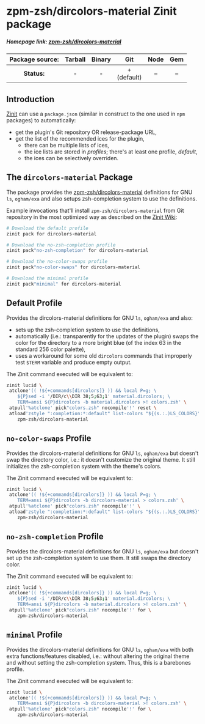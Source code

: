 # zpm-zsh/dircolors-material Zinit package

##### Homepage link: [zpm-zsh/dircolors-material](https://github.com/zpm-zsh/dircolors-material)

| **Package source:** | Tarball | Binary | Git | Node | Gem |
|:-------------------:|:-------:|:------:|:---:|:----:|:---:|
| **Status:**         |    -    |    -   | + <br> (default) | – |  –  |

## Introduction

[Zinit](https://github.com/zdharma/zinit) can use a `package.json`
(similar in construct to the one used in `npm` packages) to automatically:

- get the plugin's Git repository OR release-package URL,
- get the list of the recommended ices for the plugin,
    - there can be multiple lists of ices,
    - the ice lists are stored in *profiles*; there's at least one profile, *default*,
    - the ices can be selectively overriden.

## The `dircolors-material` Package

The package provides the
[zpm-zsh/dircolors-material](https://github.com/zpm-zsh/dircolors-material)
definitions for GNU `ls`, `ogham/exa` and also setups zsh-completion system to
use the definitions.

Example invocations that'll install `zpm-zsh/dircolors-material` from Git
repository in the most optimized way as described on the [Zinit
Wiki](http://zdharma.org/zinit/wiki/LS_COLORS-explanation/):

```zsh
# Download the default profile
zinit pack for dircolors-material

# Download the no-zsh-completion profile
zinit pack"no-zsh-completion" for dircolors-material

# Download the no-color-swaps profile
zinit pack"no-color-swaps" for dircolors-material

# Download the minimal profile
zinit pack"minimal" for dircolors-material
```

## Default Profile

Provides the dircolors-material definitions for GNU `ls`, `ogham/exa` and also:

- sets up the zsh-completion system to use the definitions,
- automatically (i.e.: transparently for the updates of the plugin) swaps the
  color for the directory to a more bright blue (of the index 63 in the standard
  256 color palette),
- uses a workaround for some old `dircolors` commands that improperly test
  `$TERM` variable and produce empty output.

The Zinit command executed will be equivalent to:

```zsh
zinit lucid \
 atclone'(( !${+commands[dircolors]} )) && local P=g; \
    ${P}sed -i '/DIR/c\\DIR 38;5;63;1' material.dircolors; \
    TERM=ansi ${P}dircolors -b material.dircolors >! colors.zsh' \
 atpull'%atclone' pick"colors.zsh" nocompile'!' reset \
 atload'zstyle ":completion:*:default" list-colors "${(s.:.)LS_COLORS}";' for \
    zpm-zsh/dircolors-material
```

## `no-color-swaps` Profile

Provides the dircolors-material definitions for GNU `ls`, `ogham/exa` but
doesn't swap the directory color, i.e.: it doesn't customize the original theme.
It still initializes the zsh-completion system with the theme's colors.

The Zinit command executed will be equivalent to:

```zsh
zinit lucid \
 atclone'(( !${+commands[dircolors]} )) && local P=g; \
    TERM=ansi ${P}dircolors -b dircolors-material > colors.zsh' \
 atpull'%atclone' pick"colors.zsh" nocompile'!' \
 atload'zstyle ":completion:*:default" list-colors "${(s.:.)LS_COLORS}";' for \
    zpm-zsh/dircolors-material
```

## `no-zsh-completion` Profile

Provides the dircolors-material definitions for GNU `ls`, `ogham/exa` but
doesn't set up the zsh-completion system to use them. It still swaps the
directory color.

The Zinit command executed will be equivalent to:

```zsh
zinit lucid \
 atclone'(( !${+commands[dircolors]} )) && local P=g; \
    ${P}sed -i '/DIR/c\\DIR 38;5;63;1' material.dircolors; \
    TERM=ansi ${P}dircolors -b material.dircolors >! colors.zsh' \
 atpull'%atclone' pick"colors.zsh" nocompile'!' for \
    zpm-zsh/dircolors-material
```

## `minimal` Profile

Provides the dircolors-material definitions for GNU `ls`, `ogham/exa` with both
extra functions/features disabled, i.e.: without altering the original theme and
without setting the zsh-completion system. Thus, this is a barebones profile.

The Zinit command executed will be equivalent to:

```zsh
zinit lucid \
 atclone'(( !${+commands[dircolors]} )) && local P=g; \
    TERM=ansi ${P}dircolors -b dircolors-material >! colors.zsh' \
 atpull'%atclone' pick"colors.zsh" nocompile'!' for \
    zpm-zsh/dircolors-material
```

<!-- vim:set ft=markdown tw=80 fo+=an1 autoindent: -->
